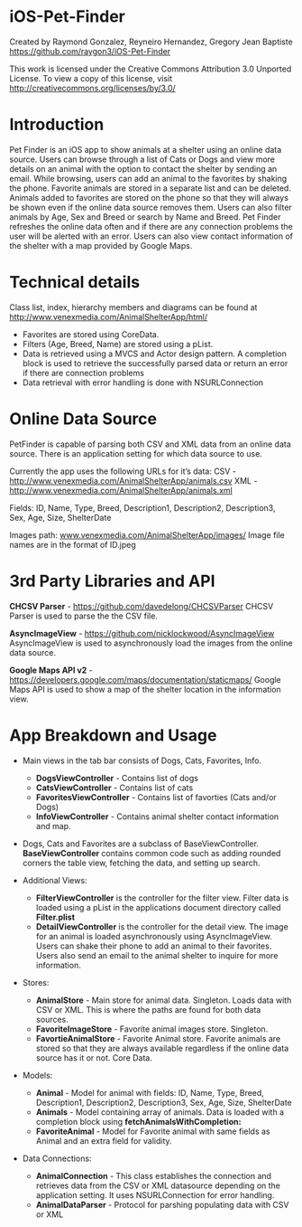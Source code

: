 iOS-Pet-Finder
==============

Created by Raymond Gonzalez, Reyneiro Hernandez, Gregory Jean Baptiste
https://github.com/raygon3/iOS-Pet-Finder

This work is licensed under the Creative Commons Attribution 3.0 Unported License. To view a copy of this license, visit
http://creativecommons.org/licenses/by/3.0/

Introduction
==============
Pet Finder is an iOS app to show animals at a shelter using an online data source. Users can browse through a list of Cats or Dogs and view more details on an animal with the option to contact the shelter by sending an email. While browsing, users can add an animal to the favorites by shaking the phone. Favorite animals are stored in a separate list and can be deleted. Animals added to favorites are stored on the phone so that they will always be shown even if the online data source removes them. Users can also filter animals by Age, Sex and Breed or search by Name and Breed. Pet Finder refreshes the online data often and if there are any connection problems the user will be alerted with an error. Users can also view contact information of the shelter with a map provided by Google Maps.

Technical details
==============
Class list, index, hierarchy members and diagrams can be found at http://www.venexmedia.com/AnimalShelterApp/html/

*   Favorites are stored using CoreData.
*   Filters (Age, Breed, Name) are stored using a pList.
*   Data is retrieved using a MVCS and Actor design pattern. A completion block is used to retrieve the successfully parsed data or return an error if there are connection problems
*   Data retrieval with error handling is done with NSURLConnection

Online Data Source
==============
PetFinder is capable of parsing both CSV and XML data from an online data source. There is an application setting for which data source to use. 

Currently the app uses the following URLs for it’s data: 
CSV - http://www.venexmedia.com/AnimalShelterApp/animals.csv
XML - http://www.venexmedia.com/AnimalShelterApp/animals.xml

Fields: ID, Name, Type, Breed, Description1, Description2, Description3, Sex, Age, Size, ShelterDate

Images path: www.venexmedia.com/AnimalShelterApp/images/
Image file names are in the format of ID.jpeg

3rd Party Libraries and API
==============
**CHCSV Parser** - https://github.com/davedelong/CHCSVParser
CHCSV Parser is used to parse the the CSV file.

**AsyncImageView** - https://github.com/nicklockwood/AsyncImageView
AsyncImageView is used to asynchronously load the images from the online data source.

**Google Maps API v2** - https://developers.google.com/maps/documentation/staticmaps/
Google Maps API is used to show a map of the shelter location in the information view.

App Breakdown and Usage
==============
*   Main views in the tab bar consists of Dogs, Cats, Favorites, Info.
    * **DogsViewController** - Contains list of dogs
    * **CatsViewController** - Contains list of cats
    * **FavoritesViewController** - Contains list of favorties (Cats and/or Dogs)
    * **InfoViewController** - Contains animal shelter contact information and map.
*   Dogs, Cats and Favorites are a subclass of BaseViewController. **BaseViewController** contains common code such as adding rounded corners the table view, fetching the data, and setting up search.

*   Additional Views:
	* **FilterViewController** is the controller for the filter view. Filter data is loaded using a pList in the applications document directory called **Filter.plist**
	* **DetailViewController** is the controller for the detail view. The image for an animal is loaded asynchronously using AsyncImageView. Users can shake their phone to add an animal to their favorites. Users also send an email to the animal shelter to inquire for more information.

*	Stores:
	* **AnimalStore** - Main store for animal data. Singleton. Loads data with CSV or XML. This is where the paths are found for both data sources.
	* **FavoriteImageStore** - Favorite animal images store. Singleton.
	* **FavortieAnimalStore** - Favorite Animal store. Favorite animals are stored so that they are always available regardless if the online data source has it or not. Core Data.

*	Models:
	* **Animal** - Model for animal with fields: ID, Name, Type, Breed, Description1, Description2, Description3, Sex, Age, Size, ShelterDate
	* **Animals** - Model containing array of animals. Data is loaded with a completion block using **fetchAnimalsWithCompletion:**
	* **FavoriteAnimal** - Model for Favorite animal with same fields as Animal and an extra field for validity.

*	Data Connections:
	* **AnimalConnection** - This class establishes the connection and retrieves data from the CSV or XML datasource depending on the application setting. It uses NSURLConnection for error handling.
	* **AnimalDataParser** - Protocol for parshing populating data with CSV or XML